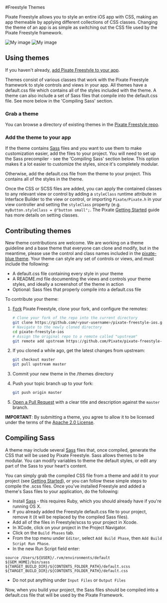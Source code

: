 #Freestyle Themes

Pixate Freestyle allows you to style an entire iOS app with CSS, making an app themeable by applying different collections of CSS classes. Changing the theme of an app is as simple as switching out the CSS file used by the Pixate Freestyle framework.

![My image](https://raw.github.com/Pixate/Freestyle/gh-pages/freestyle_typography.png)
![My image](https://raw.github.com/Pixate/Freestyle/gh-pages/freestyle_form_styles.png)


## Using themes

If you haven't already, [add Pixate Freestyle to your app](https://github.com/Pixate/pixate-freestyle-ios).

Themes consist of various classes that work with the Pixate Freestyle framework to style controls and views in your app. All themes have a default.css file which contains all of the styles included with the theme. A theme can also include a set of Sass files that compile into the default.css file. See more below in the  'Compiling Sass' section.

### Grab a theme

You can browse a directory of existing themes in the [Pixate Freestyle repo](https://github.com/Pixate/pixate-freestyle-ios/tree/master/themes). 

### Add the theme to your app

If the theme contains [Sass](http://sass-lang.com) files and you want to use them to make customization easier, add the files to your project. You will need to set up the Sass precompiler - see the 'Compiling Sass' section below. This option makes it a lot easier to customize the styles, since it's completely modular. 

Otherwise, add the default.css file from the theme to your project. This contains all of the styles in the theme. 

Once the CSS or SCSS files are added, you can apply the contained classes to any relevant view or control by adding a `styleClass` runtime attribute in Interface Builder to the view or control, or importing `Pixate/Pixate.h` in your view controller and setting the `styleClass` property (e.g. `myButton.styleClass = @"button small";`. The Pixate [Getting Started](http://www.pixate.com/docs/framework/ios/latest/getting-started/#using_css) guide has more details on setting classes.


## Contributing themes

New theme contributions are welcome. We are working on a theme guideline and a base theme that everyone can clone and modify, but in the meantime, please use the control and class names included in the [pixate-blue theme](https://github.com/Pixate/pixate-freestyle-ios/tree/master/themes/pixate-blue). Your theme can style any set of controls or views, and must include the following:

* A default.css file containing every style in your theme
* A README.md file documenting the views and controls your theme styles, and ideally a screenshot of the theme in action
* Optional: Sass files that properly compile into a default.css file

To contribute your theme:

1. [Fork](http://help.github.com/fork-a-repo/) Pixate Freestyle, clone your fork,
   and configure the remotes:

   ```bash
   # Clone your fork of the repo into the current directory
   git clone https://github.com/<your-username>/pixate-freestyle-ios.git
   # Navigate to the newly cloned directory
   cd pixate-freestyle-ios
   # Assign the original repo to a remote called "upstream"
   git remote add upstream https://github.com/Pixate/pixate-freestyle-ios
   ```

2. If you cloned a while ago, get the latest changes from upstream:

   ```bash
   git checkout master
   git pull upstream master
   ```

3. Commit your new theme in the /themes directory

4. Push your topic branch up to your fork:

   ```bash
   git push origin master
   ```

5. [Open a Pull Request](https://help.github.com/articles/using-pull-requests/)
    with a clear title and description against the `master` branch.

**IMPORTANT**: By submitting a theme, you agree to allow it to be
licensed under the terms of the [Apache 2.0 License](https://github.com/Pixate/pixate-freestyle-ios/blob/master/LICENSE).
        

## Compiling Sass 

A theme may include several [Sass](http://sass-lang.com) files that, once compiled, generate the CSS that will be used by Pixate Freestyle. Sass allows themes to be modular. You can modify variables to theme the default styles, or edit any part of the Sass to your heart's content.

You can simply grab the compiled CSS file from a theme and add it to your project (see [Getting Started](/getting-started/index.html)), or you can follow these simple steps to compile the .scss files. Once you've installed Freestyle and added a theme's Sass files to your application, do the following:

* Install [Sass](http://sass-lang.com/install) - this requires Ruby, which you should already have if you're running OS X.
* If you already added the Freestyle default.css file to your project, remove it (it will be replaced by the compiled Sass files).
* Add all of the files in Freestyle/scss to your project in Xcode.
* In XCode, click on your project in the Project Navigator.  
* Click on the `Build Phases` tab.
* From the top menu under `Editor`, select `Add Build Phase`, then `Add Build Script Run Phase`.
* In the new Run Script field enter: 

```
source /Users/${USER}/.rvm/environments/default
${GEM_HOME}/bin/sass ${TARGET_BUILD_DIR}/${CONTENTS_FOLDER_PATH}/default.scss ${TARGET_BUILD_DIR}/${CONTENTS_FOLDER_PATH}/default.css
```

* Do not put anything under `Input Files` or `Output Files`

Now, when you build your project, the Sass files should be compiled into a default.css file that will be used by the Pixate Framework. 


